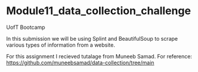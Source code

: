# Module11_data_collection_challenge
UofT Bootcamp

In this submission we will be using Splint and BeautifulSoup to scrape various types of information from a website.

For this assignment I recieved tutalage from Muneeb Samad. 
For reference:
https://github.com/muneebsamad/data-collection/tree/main